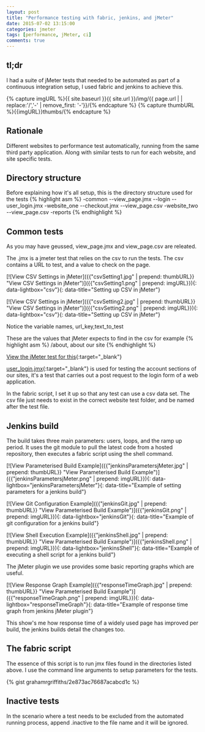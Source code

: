 ```yaml
--- 
layout: post 
title: "Performance testing with fabric, jenkins, and jMeter" 
date: 2015-07-02 13:15:00 
categories: jmeter 
tags: [performance, jMeter, ci]
comments: true 
---
```

## tl;dr
I had a suite of jMeter tests that needed to be automated as part of a continuous integration setup, I used fabric 
and jenkins to achieve this. 
<!--more-->

{% capture imgURL %}{{ site.baseurl }}{{ site.url }}/img/{{ page.url | | replace:'/','-' | remove_first: '-'}}/{% endcapture %}
{% capture thumbURL %}{{imgURL}}thumbs/{% endcapture %}

## Rationale
Different websites to performance test automatically, running from the 
same third party application. Along with similar tests to run for each website, 
and site specific tests.

## Directory structure

Before explaining how it's all setup, this is the directory structure 
used for the tests 
{% highlight asm %} 
-common
 --view_page.jmx
 --login
   --user_login.jmx 
-website_one
 --checkout.jmx
 --view_page.csv 
-website_two
 --view_page.csv 
-reports 
{% endhighlight %}

## Common tests

As you may have geussed, view_page.jmx and view_page.csv are releated. 

The .jmx is a jmeter test that relies on the csv to run the tests. The 
csv contains a URL to test, and a value to check on the page. 

[![View CSV Settings in jMeter]({{"csvSetting1.jpg" | prepend: thumbURL}} "View CSV Settings in jMeter")]({{"csvSetting1.png" | prepend: imgURL}}){: data-lightbox="csv"}{: data-title="Setting up CSV in jMeter"}

[![View CSV Settings in jMeter]({{"csvSetting2.jpg" | prepend: thumbURL}} "View CSV Settings in jMeter")]({{"csvSetting2.png" | prepend: imgURL}}){: data-lightbox="csv"}{: data-title="Setting up CSV in jMeter"}

Notice the variable names, url_key,text_to_test

These are the values that jMeter expects to find in the csv for example
{% highlight asm %} 
/about, about our site
{% endhighlight %} 

[View the jMeter test for this](https://gist.githubusercontent.com/grahamrgriffiths/91db8bb3cc9c244346a0/raw/d8cb9438dce79cc8beb5c95b186fddae25cfa358/view_page.jmx){:target="_blank"}

[user_login.jmx](https://gist.githubusercontent.com/grahamrgriffiths/b4197d1aa8c5548d4ab4/raw/f2de0bf9d57b10558171c17de082403b72c40287/user_login.jmx){:target="_blank"} is used for testing the account sections of our sites, it's a test that carries out a post request to the login form of a web application. 

In the fabric script, I set it up so that any test can use a csv data set. 
The csv file just needs to exist in the correct website test folder, and be named after the test file.

## Jenkins build
The build takes three main parameters: users, loops, and the ramp up 
period. It uses the git module to pull the latest code from a hosted 
repository, then executes a fabric script using the shell command. 

[![View Parameterised Build Example]({{"jenkinsParametersjMeter.jpg" | prepend: thumbURL}} "View Parameterised Build Example")]({{"jenkinsParametersjMeter.png" | prepend: imgURL}}){: data-lightbox="jenkinsParametersjMeter"}{: data-title="Example of setting parameters for a jenkins build"}

[![View Git Configuration Example]({{"jenkinsGit.jpg" | prepend: thumbURL}} "View Parameterised Build Example")]({{"jenkinsGit.png" | prepend: imgURL}}){: data-lightbox="jenkinsGit"}{: data-title="Example of git configuration for a jenkins build"}

[![View Shell Execution Example]({{"jenkinsShell.jpg" | prepend: thumbURL}} "View Parameterised Build Example")]({{"jenkinsShell.png" | prepend: imgURL}}){: data-lightbox="jenkinsShell"}{: data-title="Example of executing a shell script for a jenkins build"}

The  jMeter plugin we use provides some basic reporting graphs which are useful.

[![View Response Graph Example]({{"responseTimeGraph.jpg" | prepend: thumbURL}} "View Parameterised Build Example")]({{"responseTimeGraph.png" | prepend: imgURL}}){: data-lightbox="responseTimeGraph"}{: data-title="Example of response time graph from jenkins jMeter plugin"}

This show's me how response time of a widely used page has improved per build, the jenkins builds detail the changes too.

## The fabric script
The essence of this script is to run jmx files found in the directories 
listed above. I use the command line arguments to setup parameters for 
the tests. 

{% gist grahamrgriffiths/2e873ac76687acabcd1c %}

## Inactive tests
In the scenario where a test needs to be excluded from the automated running process, append .inactive to the file name and it will be ignored.
